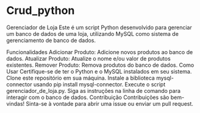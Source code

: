 # Crud_python
Gerenciador de Loja
Este é um script Python desenvolvido para gerenciar um banco de dados de uma loja, utilizando MySQL como sistema de gerenciamento de banco de dados.

Funcionalidades
Adicionar Produto: Adicione novos produtos ao banco de dados.
Atualizar Produto: Atualize o nome e/ou valor de produtos existentes.
Remover Produto: Remova produtos do banco de dados.
Como Usar
Certifique-se de ter o Python e o MySQL instalados em seu sistema.
Clone este repositório em sua máquina.
Instale a biblioteca mysql-connector usando pip install mysql-connector.
Execute o script gerenciador_de_loja.py.
Siga as instruções na linha de comando para interagir com o banco de dados.
Contribuição
Contribuições são bem-vindas! Sinta-se à vontade para abrir uma issue ou enviar um pull request.
